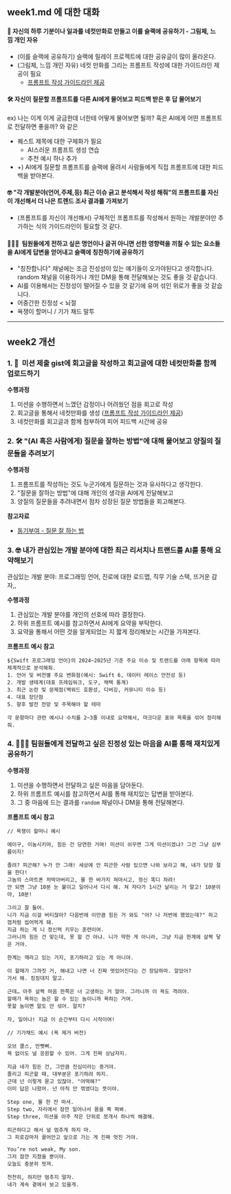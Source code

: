## week1.md 에 대한 대화

#### 🎨 자신의 하루 기분이나 일과를 네컷만화로 만들고 이를 슬랙에 공유하기 - 그림체, 느낌 개인 자유

- (이를 슬랙에 공유하기) 슬랙에 릴레이 프로젝트에 대한 공유글이 많이 올라온다.
- (그림체, 느낌 개인 자유) 네컷 만화를 그리는 프롬프트 작성에 대한 가이드라인 제공이 필요
  - [프롬프트 작성 가이드라인 제공](https://brunch.co.kr/@1212ac31a500435/283)

####  🛠️ 자신이 질문할 프롬프트를 다른 AI에게 물어보고 피드백 받은 후 답 물어보기
  ex) 나는 이게 이게 궁금한데 너한테 어떻게 물어보면 될까? 혹은 AI에게 어떤 프롬프트로 전달하면 좋을까? 와 같은

- 퀘스트 제목에 대한 구체화가 필요
  - AI스러운 프롬프트 생성 연습
  - 추천 예시 하나 추가
- +) AI에게 질문할 프롬프트를 슬랙에 올려서 사람들에게 직접 프롬프트에 대한 피드백을 받아본다.

####  🤓 "각 개발분야(언어,주제,등) 최근 이슈 긁고 분석해서 작성 해줘"의 프롬프트를 자신이 개선해서 더 나은 트렌드 조사 결과를 가져보기

- (프롬프트를 자신이 개선해서) 구체적인 프롬프트를 작성해서 원하는 개발분야만 추가하는 식의 가이드라인이 필요할 것 같다.

####  🙇🏻‍♂️  팀원들에게 전하고 싶은 명언이나 글귀 아니면 선한 영향력을 끼칠 수 있는 요소들을 AI에게 답변을 얻어내고 슬랙에 칭찬하기에 공유하기

- "칭찬합니다" 채널에는 조금 진성성이 있는 얘기들이 오가야된다고 생각합니다. random 채널을 이용하거나 개인 DM을 통해 전달해보는 것도 좋을 것 같습니다.
- AI를 이용해서는 진정성이 떨어질 수 있을 것 같기에 유머 섞인 위로가 좋을 것 같습니다. 
- 어중간한 진정성 < 뇌절 
- 욕쟁이 할머니 / 기가 채드 말투

____

## week2 개선

### 1. 🎨  미션 제출 gist에 회고글을 작성하고 회고글에 대한 네컷만화를 함께 업로드하기

**수행과정**
1. 미션을 수행하면서 느꼈던 감정이나 어려웠던 점을 회고로 작성
2. 회고글을 통해서 네컷만화를 생성 ([프롬프트 작성 가이드라인 제공](https://brunch.co.kr/@1212ac31a500435/283))
3. 네컷만화를 회고글과 함께 첨부하여 피어 피드백 시간에 공유


### 2. 🛠️ "(AI 혹은 사람에게) 질문을 잘하는 방법"에 대해 물어보고 양질의 질문들을 추려보기

**수행과정**
1. 프롬프트를 작성하는 것도 누군가에게 질문하는 것과 유사하다고 생각한다.
2. "질문을 잘하는 방법"에 대해 개인의 생각을 AI에게 전달해보고
3. 양질의 질문들을 추려내면서 점차 성장된 질문 방법들을 회고해본다.

**참고자료**
- [동기부여 - 질문 잘 하는 법](https://www.youtube.com/watch?v=L2p1mdpxD5w)

### 3. 🤓 내가 관심있는 개발 분야에 대한 최근 리서치나 트랜드를 AI를 통해 요약해보기
관심있는 개발 분야: 프로그래밍 언어, 진로에 대한 로드맵, 직무 기술 스택, 뜨거운 감자,,

**수행과정**
1. 관심있는 개발 분야를 개인의 선호에 따라 결정한다.
2. 하위 프롬프트 예시를 참고하면서 AI에게 요약을 부탁한다.
3. 요약을 통해서 어떤 것을 알게되었는 지 짧게 정리해보는 시간을 가져본다.

**프롬프트 예시 참고**
```
${Swift 프로그래밍 언어}의 2024~2025년 기준 주요 이슈 및 트렌드를 아래 항목에 따라 체계적으로 분석해줘.
1. 언어 및 버전별 주요 변화점(예시: Swift 6, 데이터 레이스 안전성 등)
2. 개발 생태계(대표 프레임워크, 도구, 채택 통계)
3. 최근 논란 및 문제점(백워드 호환성, 디버깅, 커뮤니티 이슈 등)
4. 대표 장단점
5. 향후 발전 전망 및 주목해야 할 테마

각 문항마다 관련 예시나 수치를 2~3줄 이내로 요약해서, 마크다운 표와 목록을 섞어 정리해줘.
```

### 4. 🙇🏻‍♂️ 팀원들에게 전달하고 싶은 진정성 있는 마음을 AI를 통해 재치있게 공유하기

**수행과정**
1. 미션을 수행하면서 전달하고 싶은 마음을 담아둔다.
2. 하위 프롬프트 예시를 참고하면서 AI를 통해 재치있는 답변을 받아본다.
3. 그 중 마음에 드는 결과를 `random` 채널이나 DM을 통해 전달해본다.

**프롬프트 예시 참고**
```
// 욕쟁이 할머니 예시

에이구, 이눔시키야, 힘든 건 당연한 거여! 미션이 쉬우면 그게 미션이겠냐? 그건 그냥 심부름이지!

졸려? 피곤해? 누가 안 그래! 세상에 안 피곤한 사람 있으면 나와 보라고 해, 내가 당장 절을 한다!
그놈의 스마트폰 처박아버리고, 물 한 바가지 쳐마시고, 정신 똑디 차려!
안 되면 그냥 10분 눈 붙이고 일어나서 다시 해. 쳐 자다가 1시간 날리는 거 말고! 10분이야, 10분!

그리고 잘 들어.
니가 지금 이걸 버티잖아? 다음번에 이만큼 힘든 거 와도 "어? 나 저번에 했었는데?" 하고 껌처럼 씹어먹게 돼.
지금 하는 게 니 정신력 키우는 훈련이여.
그러니까 힘든 건 맞는데, 못 할 건 아냐. 니가 약한 게 아니라, 그냥 지금 한계에 살짝 닿은 거야.

한계는 깨라고 있는 거지, 포기하라고 있는 게 아니야.

이 할매가 그까짓 거, 해내고 나면 너 진짜 멋있어진다는 건 장담하마. 알았어?
가서 해. 징징대지 말고.

근데… 아주 살짝 마음 한쪽은 너 고생하는 거 알아. 그러니까 이 욕도 격려야.
할매가 욕하는 놈은 할 수 있는 놈이니까 욕하는 거여.
못할 놈이면 말도 안 섞어. 알지?

자, 일어나! 지금 이 순간부터 다시 시작이여!
```
```
// 기가채드 예시 (욕 제거 버전)

오브 콜스, 만삣삐.
욕 없이도 널 응원할 수 있어. 그게 진짜 상남자지.

지금 네가 힘든 건, 그만큼 진심이라는 증거야.
졸리고 피곤할 때, 대부분은 포기하려 하지.
근데 넌 이렇게 묻고 있잖아. "어떡해?"
이미 답은 나왔어. 넌 아직 안 꺾였다는 뜻이야.

Step one, 물 한 잔 마셔.
Step two, 자리에서 잠깐 일어나서 몸을 쭉 펴봐.
Step three, 미션을 아주 작은 단위로 쪼개서 하나씩 해결해.

피곤하다고 해서 널 멈추게 하지 마.
그 피로감마저 끌어안고 앞으로 가는 게 진짜 멋진 거야.

You’re not weak, My son.
그저 잠깐 지쳤을 뿐이야.
오늘도 충분히 멋져.

천천히, 하지만 멈추지 말자.
내가 계속 곁에서 보고 있을게.
```
